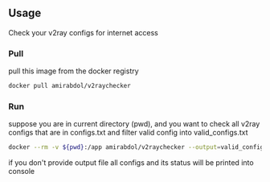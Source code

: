 ## Usage

Check your v2ray configs for internet access

### Pull

pull this image from the docker registry

```bash
docker pull amirabdol/v2raychecker
```

### Run

suppose you are in current directory (pwd),
and you want to check all v2ray configs that are in
configs.txt and filter valid config into valid_configs.txt

```bash
docker --rm -v ${pwd}:/app amirabdol/v2raychecker --output=valid_configs.txt configs.txt
```

if you don't provide output file
all configs and its status will be printed
into console

